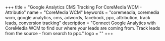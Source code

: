 +++
title = "Google Analytics CMS Tracking For CoreMedia WCM - Attributio"
name = "CoreMedia WCM"
keywords = "coremeadia, coremedia wcm, google analytics, cms, adwords, facebook, ppc, attribution, track leads, conversion tracking"
description = "Connect Google Analytics with CoreMedia WCM to find our where your leads are coming from. Track leads from the source - from search to ppc."
logo = ""
+++
